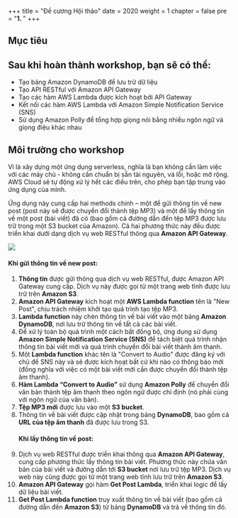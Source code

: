 +++
title = "Đề cương Hội thảo"
date = 2020
weight = 1
chapter = false
pre = "<b>1. </b>"
+++

## <a name="_v9ur3gv0eg5w"></a>Mục tiêu
## <a name="_b98hs9rl3p9h"></a>Sau khi hoàn thành workshop, bạn sẽ có thể:
- Tạo bảng Amazon DynamoDB để lưu trữ dữ liệu
- Tạo API RESTful với Amazon API Gateway
- Tạo các hàm AWS Lambda được kích hoạt bởi API Gateway
- Kết nối các hàm AWS Lambda với Amazon Simple Notification Service (SNS)
- Sử dụng Amazon Polly để tổng hợp giọng nói bằng nhiều ngôn ngữ và giọng điệu khác nhau
## <a name="_226ej8qlivw4"></a>Môi trường cho workshop
Vì là xây dựng một ứng dụng serverless, nghĩa là bạn không cần làm việc với các máy chủ - không cần chuẩn bị sẵn tài nguyên, vá lỗi, hoặc mở rộng. AWS Cloud sẽ tự động xử lý hết các điều trên, cho phép bạn tập trung vào ứng dụng của mình.

Ứng dụng này cung cấp hai methods chính – một để gửi thông tin về new post (post này sẽ được chuyển đổi thành tệp MP3) và một để lấy thông tin về một post (bài viết) đã có (bao gồm cả đường dẫn đến tệp MP3 được lưu trữ trong một S3 bucket của Amazon). Cả hai phương thức này đều được triển khai dưới dạng dịch vụ web RESTful thông qua **Amazon API Gateway**.

![](/images/Aspose.Words.e13c2680-26b7-4f33-be2e-ef4ed39807a7.001.png)
#### <a name="_b8aslofboauv"></a>**Khi gửi thông tin về new post:**
1. **Thông tin** được gửi thông qua dịch vụ web RESTful, được Amazon API Gateway cung cấp. Dịch vụ này được gọi từ một trang web tĩnh được lưu trữ trên **Amazon S3**.
1. **Amazon API Gateway** kích hoạt một **AWS Lambda function** tên là "New Post", chịu trách nhiệm khởi tạo quá trình tạo tệp MP3.
1. **Lambda function** này chèn thông tin về bài viết vào một bảng **Amazon DynamoDB**, nơi lưu trữ thông tin về tất cả các bài viết.
1. Để xử lý toàn bộ quá trình một cách bất đồng bộ, ứng dụng sử dụng **Amazon Simple Notification Service (SNS)** để tách biệt quá trình nhận thông tin bài viết mới và quá trình chuyển đổi bài viết thành âm thanh.
1. Một **Lambda function** khác tên là "Convert to Audio" được đăng ký với chủ đề SNS này và sẽ được kích hoạt bất cứ khi nào có thông báo mới (đồng nghĩa với việc có một bài viết mới cần được chuyển đổi thành tệp âm thanh).
1. **Hàm Lambda “Convert to Audio”** sử dụng **Amazon Polly** để chuyển đổi văn bản thành tệp âm thanh theo ngôn ngữ được chỉ định (nó phải cùng với ngôn ngữ của văn bản).
1. **Tệp MP3 mới** được lưu vào một **S3 bucket**.
1. Thông tin về bài viết được cập nhật trong bảng **DynamoDB**, bao gồm cả **URL của tệp âm thanh** đã được lưu trong S3.
   #### <a name="_ckkjfkkadct9"></a>**Khi lấy thông tin về post:**
1. Dịch vụ web RESTful được triển khai thông qua **Amazon API Gateway**, cung cấp phương thức lấy thông tin bài viết. Phương thức này chứa văn bản của bài viết và đường dẫn tới **S3 bucket** nơi lưu trữ tệp MP3. Dịch vụ web này cũng được gọi từ một trang web tĩnh lưu trữ trên **Amazon S3**.
1. **Amazon API Gateway** gọi hàm **Get Post Lambda**, triển khai logic để lấy dữ liệu bài viết.
1. **Get Post Lambda function** truy xuất thông tin về bài viết (bao gồm cả đường dẫn đến **Amazon S3**) từ bảng **DynamoDB** và trả về thông tin đó.